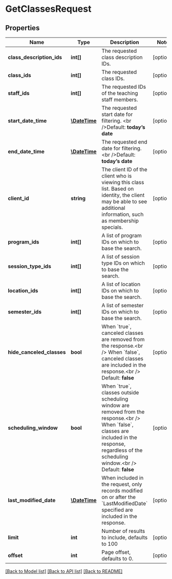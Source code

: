 # GetClassesRequest

## Properties
Name | Type | Description | Notes
------------ | ------------- | ------------- | -------------
**class_description_ids** | **int[]** | The requested class description IDs. | [optional] 
**class_ids** | **int[]** | The requested class IDs. | [optional] 
**staff_ids** | **int[]** | The requested IDs of the teaching staff members. | [optional] 
**start_date_time** | [**\DateTime**](\DateTime.md) | The requested start date for filtering.   &lt;br /&gt;Default: **today’s date** | [optional] 
**end_date_time** | [**\DateTime**](\DateTime.md) | The requested end date for filtering.  &lt;br /&gt;Default: **today’s date** | [optional] 
**client_id** | **string** | The client ID of the client who is viewing this class list. Based on identity, the client may be able to see additional information, such as membership specials. | [optional] 
**program_ids** | **int[]** | A list of program IDs on which to base the search. | [optional] 
**session_type_ids** | **int[]** | A list of session type IDs on which to base the search. | [optional] 
**location_ids** | **int[]** | A list of location IDs on which to base the search. | [optional] 
**semester_ids** | **int[]** | A list of semester IDs on which to base the search. | [optional] 
**hide_canceled_classes** | **bool** | When &#x60;true&#x60;, canceled classes are removed from the response.&lt;br /&gt;  When &#x60;false&#x60;, canceled classes are included in the response.&lt;br /&gt;  Default: **false** | [optional] 
**scheduling_window** | **bool** | When &#x60;true&#x60;, classes outside scheduling window are removed from the response.&lt;br /&gt;  When &#x60;false&#x60;, classes are included in the response, regardless of the scheduling window.&lt;br /&gt;  Default: **false** | [optional] 
**last_modified_date** | [**\DateTime**](\DateTime.md) | When included in the request, only records modified on or after the &#x60;LastModifiedDate&#x60; specified are included in the response. | [optional] 
**limit** | **int** | Number of results to include, defaults to 100 | [optional] 
**offset** | **int** | Page offset, defaults to 0. | [optional] 

[[Back to Model list]](../README.md#documentation-for-models) [[Back to API list]](../README.md#documentation-for-api-endpoints) [[Back to README]](../README.md)


